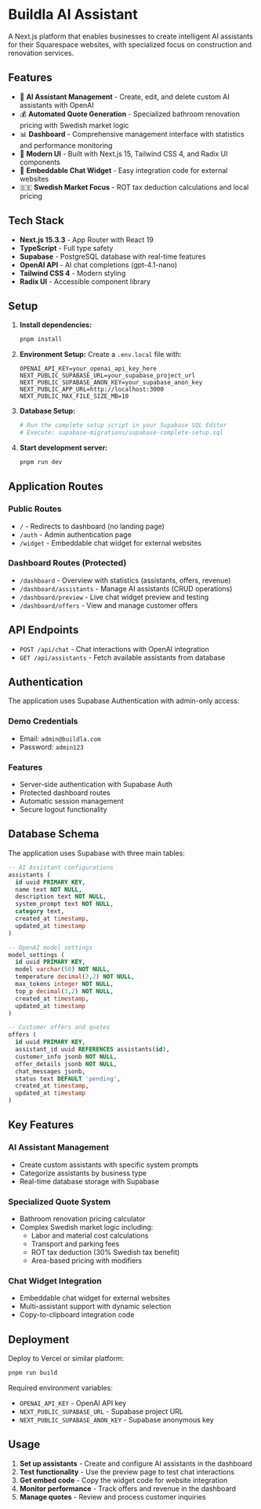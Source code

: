 # Buildla AI Assistant

A Next.js platform that enables businesses to create intelligent AI assistants for their Squarespace websites, with specialized focus on construction and renovation services.

## Features

- 🤖 **AI Assistant Management** - Create, edit, and delete custom AI assistants with OpenAI
- 💰 **Automated Quote Generation** - Specialized bathroom renovation pricing with Swedish market logic
- 📊 **Dashboard** - Comprehensive management interface with statistics and performance monitoring
- 🎨 **Modern UI** - Built with Next.js 15, Tailwind CSS 4, and Radix UI components
- 🔗 **Embeddable Chat Widget** - Easy integration code for external websites
- 🇸🇪 **Swedish Market Focus** - ROT tax deduction calculations and local pricing

## Tech Stack

- **Next.js 15.3.3** - App Router with React 19
- **TypeScript** - Full type safety
- **Supabase** - PostgreSQL database with real-time features
- **OpenAI API** - AI chat completions (gpt-4.1-nano)
- **Tailwind CSS 4** - Modern styling
- **Radix UI** - Accessible component library

## Setup

1. **Install dependencies:**
   ```bash
   pnpm install
   ```

2. **Environment Setup:**
   Create a `.env.local` file with:
   ```
   OPENAI_API_KEY=your_openai_api_key_here
   NEXT_PUBLIC_SUPABASE_URL=your_supabase_project_url
   NEXT_PUBLIC_SUPABASE_ANON_KEY=your_supabase_anon_key
   NEXT_PUBLIC_APP_URL=http://localhost:3000
   NEXT_PUBLIC_MAX_FILE_SIZE_MB=10
   ```

3. **Database Setup:**
   ```bash
   # Run the complete setup script in your Supabase SQL Editor
   # Execute: supabase-migrations/supabase-complete-setup.sql
   ```

4. **Start development server:**
   ```bash
   pnpm run dev
   ```

## Application Routes

### Public Routes
- `/` - Redirects to dashboard (no landing page)
- `/auth` - Admin authentication page
- `/widget` - Embeddable chat widget for external websites

### Dashboard Routes (Protected)
- `/dashboard` - Overview with statistics (assistants, offers, revenue)
- `/dashboard/assistants` - Manage AI assistants (CRUD operations)
- `/dashboard/preview` - Live chat widget preview and testing
- `/dashboard/offers` - View and manage customer offers

## API Endpoints

- `POST /api/chat` - Chat interactions with OpenAI integration
- `GET /api/assistants` - Fetch available assistants from database

## Authentication

The application uses Supabase Authentication with admin-only access:

### Demo Credentials
- Email: `admin@buildla.com`
- Password: `admin123`

### Features
- Server-side authentication with Supabase Auth
- Protected dashboard routes
- Automatic session management
- Secure logout functionality

## Database Schema

The application uses Supabase with three main tables:

```sql
-- AI Assistant configurations
assistants (
  id uuid PRIMARY KEY,
  name text NOT NULL,
  description text NOT NULL,
  system_prompt text NOT NULL,
  category text,
  created_at timestamp,
  updated_at timestamp
)

-- OpenAI model settings
model_settings (
  id uuid PRIMARY KEY,
  model varchar(50) NOT NULL,
  temperature decimal(3,2) NOT NULL,
  max_tokens integer NOT NULL,
  top_p decimal(3,2) NOT NULL,
  created_at timestamp,
  updated_at timestamp
)

-- Customer offers and quotes
offers (
  id uuid PRIMARY KEY,
  assistant_id uuid REFERENCES assistants(id),
  customer_info jsonb NOT NULL,
  offer_details jsonb NOT NULL,
  chat_messages jsonb,
  status text DEFAULT 'pending',
  created_at timestamp,
  updated_at timestamp
)
```

## Key Features

### AI Assistant Management
- Create custom assistants with specific system prompts
- Categorize assistants by business type
- Real-time database storage with Supabase

### Specialized Quote System
- Bathroom renovation pricing calculator
- Complex Swedish market logic including:
  - Labor and material cost calculations
  - Transport and parking fees
  - ROT tax deduction (30% Swedish tax benefit)
  - Area-based pricing with modifiers

### Chat Widget Integration
- Embeddable chat widget for external websites
- Multi-assistant support with dynamic selection
- Copy-to-clipboard integration code

## Deployment

Deploy to Vercel or similar platform:

```bash
pnpm run build
```

Required environment variables:
- `OPENAI_API_KEY` - OpenAI API key
- `NEXT_PUBLIC_SUPABASE_URL` - Supabase project URL
- `NEXT_PUBLIC_SUPABASE_ANON_KEY` - Supabase anonymous key

## Usage

1. **Set up assistants** - Create and configure AI assistants in the dashboard
2. **Test functionality** - Use the preview page to test chat interactions
3. **Get embed code** - Copy the widget code for website integration
4. **Monitor performance** - Track offers and revenue in the dashboard
5. **Manage quotes** - Review and process customer inquiries
